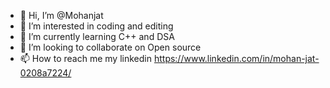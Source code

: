 - 👋 Hi, I’m @Mohanjat  
- 👀 I’m interested in coding and editing
- 🌱 I’m currently learning C++ and DSA
- 💞️ I’m looking to collaborate on Open source
- 📫 How to reach me my linkedin https://www.linkedin.com/in/mohan-jat-0208a7224/

<!---
Mohanjat/Mohanjat is a ✨ special ✨ repository because its `README.md` (this file) appears on your GitHub profile.
You can click the Preview link to take a look at your changes.
--->

